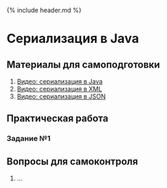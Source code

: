 {% include header.md %}

Сериализация в Java
====================

Материалы для самоподготовки
---------------------
1. [Видео: сериализация в Java](https://www.youtube.com/watch?v=PcwXTCWRGvY)
1. [Видео: сериализация в XML](https://www.youtube.com/watch?v=cy9Bxkhpb0o)
1. [Видео: сериализация в JSON](https://www.youtube.com/watch?v=z2o5Wi355Cc)

Практическая работа
---------------------

### Задание №1


Вопросы для самоконтроля
---------------------
1. ... 